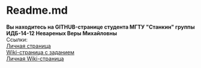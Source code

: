 # Readme.md
**Вы находитесь на GITHUB-странице студента МГТУ "Станкин" группы ИДБ-14-12 Невареных Веры Михайловны**
<br>
Cсылки:
<br>
[Личная страница](https://VarvariucA.github.io)
<br>
[Wiki-страница с заданием](https://github.com/stankin/oop-2018/wiki/%D0%97%D0%B0%D0%B4%D0%B0%D1%87%D0%B0-%E2%84%961-(Class-Diagram))
<br>
[Личная Wiki-страница](https://github.com/VarvariucA/VarvariucA.github.io/wiki)
